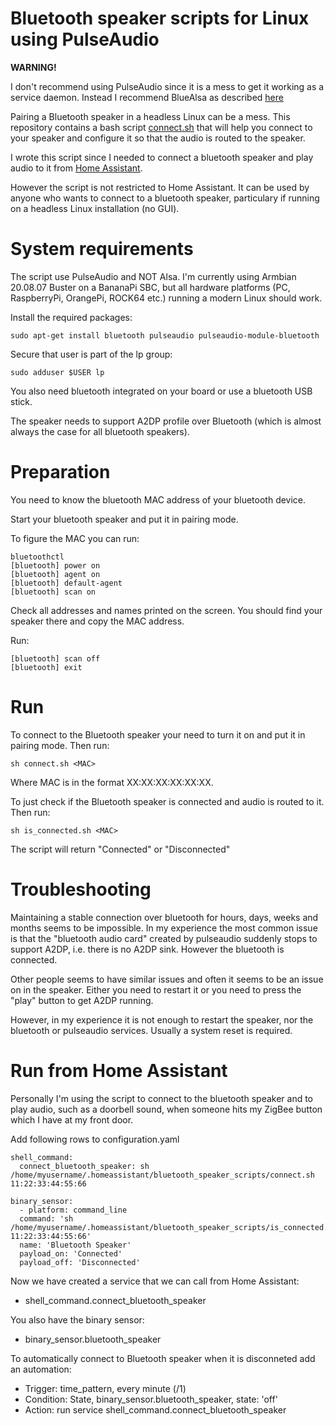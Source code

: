 # Bluetooth speaker scripts for Linux using PulseAudio

**WARNING!**

I don't recommend using PulseAudio since it is a mess to get it working as
a service daemon. Instead I recommend BlueAlsa as described 
[here](../README.md)

Pairing a Bluetooth speaker in a headless Linux can be a mess. This repository
contains a bash script [connect.sh](connect.sh) that will help you connect
to your speaker and configure it so that the audio is routed to the speaker.

I wrote this script since I needed to connect a bluetooth speaker and play
audio to it from [Home Assistant](http://www.home-assistant.io).

However the script is not restricted to Home Assistant. It can be used
by anyone who wants to connect to a bluetooth speaker, particulary if
running on a headless Linux installation (no GUI).

# System requirements

The script use PulseAudio and NOT Alsa. I'm currently using Armbian 20.08.07
Buster on a BananaPi SBC, but all hardware platforms (PC, RaspberryPi, OrangePi,
ROCK64 etc.) running a modern Linux should work.

Install the required packages:

    sudo apt-get install bluetooth pulseaudio pulseaudio-module-bluetooth

Secure that user is part of the lp group:

    sudo adduser $USER lp

You also need bluetooth integrated on your board or use a bluetooth USB stick.

The speaker needs to support A2DP profile over Bluetooth (which is almost always
the case for all bluetooth speakers).

# Preparation

You need to know the bluetooth MAC address of your bluetooth device. 

Start your bluetooth speaker and put it in pairing mode.

To figure the MAC you can run:

    bluetoothctl
    [bluetooth] power on
    [bluetooth] agent on
    [bluetooth] default-agent
    [bluetooth] scan on

Check all addresses and names printed on the screen. You should find your speaker
there and copy the MAC address.

Run:

    [bluetooth] scan off
    [bluetooth] exit

# Run

To connect to the Bluetooth speaker your need to turn it on and put it in pairing
mode. Then run:

    sh connect.sh <MAC>

Where MAC is in the format XX:XX:XX:XX:XX:XX.

To just check if the Bluetooth speaker is connected and audio is routed to it. 
Then run:

    sh is_connected.sh <MAC>

The script will return "Connected" or "Disconnected" 

# Troubleshooting

Maintaining a stable connection over bluetooth for hours, days, weeks and
months seems to be impossible. In my experience the most common issue is
that the "bluetooth audio card" created by pulseaudio suddenly stops
to support A2DP, i.e. there is no A2DP sink. However the bluetooth is
connected. 

Other people seems to have similar issues and often it seems to be an issue
on in the speaker. Either you need to restart it or you need to press the
"play" button to get A2DP running.

However, in my experience it is not enough to restart the speaker, nor the
bluetooth or pulseaudio services. Usually a system reset is required.

# Run from Home Assistant

Personally I'm using the script to connect to the bluetooth speaker and to play
audio, such as a doorbell sound, when someone hits my ZigBee button which I
have at my front door.

Add following rows to configuration.yaml

    shell_command:
      connect_bluetooth_speaker: sh /home/myusername/.homeassistant/bluetooth_speaker_scripts/connect.sh 11:22:33:44:55:66

    binary_sensor:
      - platform: command_line
      command: 'sh /home/myusername/.homeassistant/bluetooth_speaker_scripts/is_connected.sh 11:22:33:44:55:66'
      name: 'Bluetooth Speaker'
      payload_on: 'Connected'
      payload_off: 'Disconnected'

Now we have created a service that we can call from Home Assistant:

- shell\_command.connect\_bluetooth\_speaker

You also have the binary sensor:

- binary\_sensor.bluetooth\_speaker

To automatically connect to Bluetooth speaker when it is disconneted
add an automation:

- Trigger: time\_pattern, every minute (/1)
- Condition: State, binary\_sensor.bluetooth\_speaker, state: 'off'
- Action: run service shell\_command.connect\_bluetooth\_speaker
